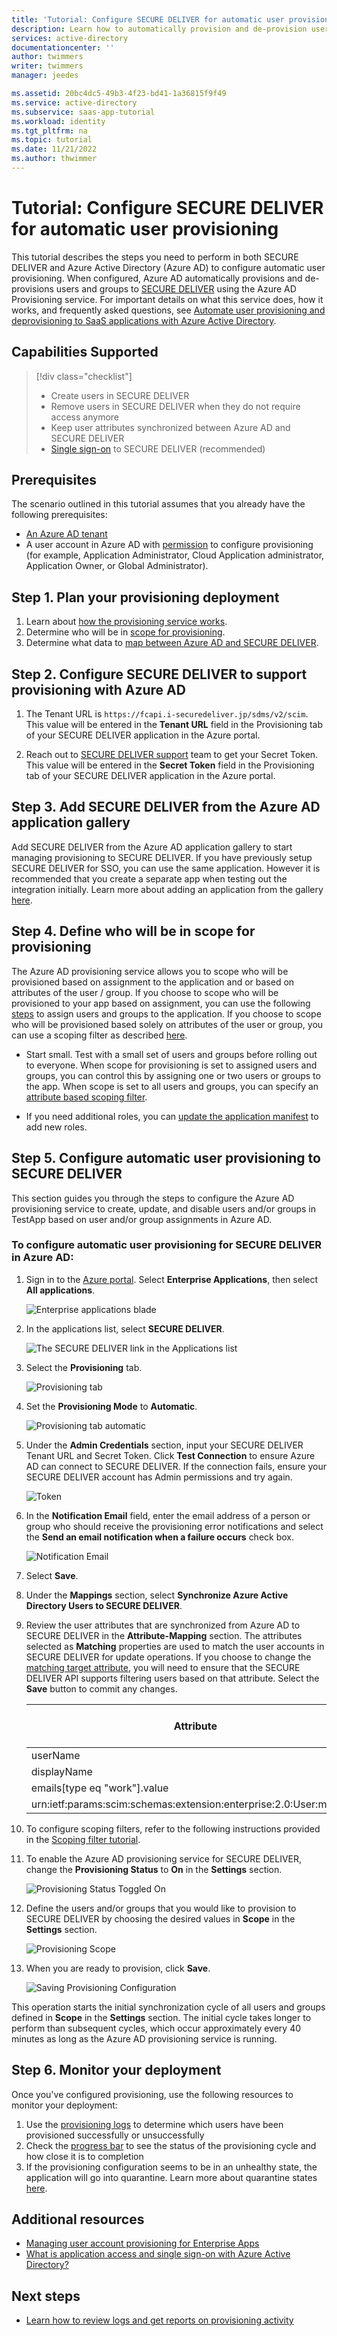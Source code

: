 ```yaml
---
title: 'Tutorial: Configure SECURE DELIVER for automatic user provisioning with Azure Active Directory'
description: Learn how to automatically provision and de-provision user accounts from Azure AD to SECURE DELIVER.
services: active-directory
documentationcenter: ''
author: twimmers
writer: twimmers
manager: jeedes

ms.assetid: 20bc4dc5-49b3-4f23-bd41-1a36815f9f49
ms.service: active-directory
ms.subservice: saas-app-tutorial
ms.workload: identity
ms.tgt_pltfrm: na
ms.topic: tutorial
ms.date: 11/21/2022
ms.author: thwimmer
---
```


# Tutorial: Configure SECURE DELIVER for automatic user provisioning

This tutorial describes the steps you need to perform in both SECURE DELIVER and Azure Active Directory (Azure AD) to configure automatic user provisioning. When configured, Azure AD automatically provisions and de-provisions users and groups to [SECURE DELIVER](https://www.Contoso.com/) using the Azure AD Provisioning service. For important details on what this service does, how it works, and frequently asked questions, see [Automate user provisioning and deprovisioning to SaaS applications with Azure Active Directory](../app-provisioning/user-provisioning.md). 


## Capabilities Supported
> [!div class="checklist"]
> * Create users in SECURE DELIVER
> * Remove users in SECURE DELIVER when they do not require access anymore
> * Keep user attributes synchronized between Azure AD and SECURE DELIVER
> * [Single sign-on](./securedeliver-tutorial.md) to SECURE DELIVER (recommended)

## Prerequisites

The scenario outlined in this tutorial assumes that you already have the following prerequisites:

* [An Azure AD tenant](../develop/quickstart-create-new-tenant.md) 
* A user account in Azure AD with [permission](../roles/permissions-reference.md) to configure provisioning (for example, Application Administrator, Cloud Application administrator, Application Owner, or Global Administrator). 

## Step 1. Plan your provisioning deployment
1. Learn about [how the provisioning service works](../app-provisioning/user-provisioning.md).
2. Determine who will be in [scope for provisioning](../app-provisioning/define-conditional-rules-for-provisioning-user-accounts.md).
3. Determine what data to [map between Azure AD and SECURE DELIVER](../app-provisioning/customize-application-attributes.md). 

## Step 2. Configure SECURE DELIVER to support provisioning with Azure AD

1. The Tenant URL is `https://fcapi.i-securedeliver.jp/sdms/v2/scim`. This value will be entered in the **Tenant URL** field in the Provisioning tab of your SECURE DELIVER application in the Azure portal.

2. Reach out to [SECURE DELIVER support](mailto:iw-sd-support@fujifilm.com) team to get your Secret Token. This value will be entered in the **Secret Token** field in the Provisioning tab of your SECURE DELIVER application in the Azure portal.

## Step 3. Add SECURE DELIVER from the Azure AD application gallery

Add SECURE DELIVER from the Azure AD application gallery to start managing provisioning to SECURE DELIVER. If you have previously setup SECURE DELIVER for SSO, you can use the same application. However it is recommended that you create a separate app when testing out the integration initially. Learn more about adding an application from the gallery [here](../manage-apps/add-application-portal.md). 

## Step 4. Define who will be in scope for provisioning 

The Azure AD provisioning service allows you to scope who will be provisioned based on assignment to the application and or based on attributes of the user / group. If you choose to scope who will be provisioned to your app based on assignment, you can use the following [steps](../manage-apps/assign-user-or-group-access-portal.md) to assign users and groups to the application. If you choose to scope who will be provisioned based solely on attributes of the user or group, you can use a scoping filter as described [here](../app-provisioning/define-conditional-rules-for-provisioning-user-accounts.md). 

* Start small. Test with a small set of users and groups before rolling out to everyone. When scope for provisioning is set to assigned users and groups, you can control this by assigning one or two users or groups to the app. When scope is set to all users and groups, you can specify an [attribute based scoping filter](../app-provisioning/define-conditional-rules-for-provisioning-user-accounts.md).

* If you need additional roles, you can [update the application manifest](../develop/howto-add-app-roles-in-azure-ad-apps.md) to add new roles.


## Step 5. Configure automatic user provisioning to SECURE DELIVER 

This section guides you through the steps to configure the Azure AD provisioning service to create, update, and disable users and/or groups in TestApp based on user and/or group assignments in Azure AD.

### To configure automatic user provisioning for SECURE DELIVER in Azure AD:

1. Sign in to the [Azure portal](https://portal.azure.com). Select **Enterprise Applications**, then select **All applications**.

	![Enterprise applications blade](common/enterprise-applications.png)

2. In the applications list, select **SECURE DELIVER**.

	![The SECURE DELIVER link in the Applications list](common/all-applications.png)

3. Select the **Provisioning** tab.

	![Provisioning tab](common/provisioning.png)

4. Set the **Provisioning Mode** to **Automatic**.

	![Provisioning tab automatic](common/provisioning-automatic.png)

5. Under the **Admin Credentials** section, input your SECURE DELIVER Tenant URL and Secret Token. Click **Test Connection** to ensure Azure AD can connect to SECURE DELIVER. If the connection fails, ensure your SECURE DELIVER account has Admin permissions and try again.

 	![Token](common/provisioning-testconnection-tenanturltoken.png)

6. In the **Notification Email** field, enter the email address of a person or group who should receive the provisioning error notifications and select the **Send an email notification when a failure occurs** check box.

	![Notification Email](common/provisioning-notification-email.png)

7. Select **Save**.

8. Under the **Mappings** section, select **Synchronize Azure Active Directory Users to SECURE DELIVER**.

9. Review the user attributes that are synchronized from Azure AD to SECURE DELIVER in the **Attribute-Mapping** section. The attributes selected as **Matching** properties are used to match the user accounts in SECURE DELIVER for update operations. If you choose to change the [matching target attribute](../app-provisioning/customize-application-attributes.md), you will need to ensure that the SECURE DELIVER API supports filtering users based on that attribute. Select the **Save** button to commit any changes.

   |Attribute|Type|Supported For Filtering|
   |---|---|---|
   |userName|String|&check;|
   |displayName|String|
   |emails[type eq "work"].value|String|
   |urn:ietf:params:scim:schemas:extension:enterprise:2.0:User:manager|Reference|

10. To configure scoping filters, refer to the following instructions provided in the [Scoping filter tutorial](../app-provisioning/define-conditional-rules-for-provisioning-user-accounts.md).

11. To enable the Azure AD provisioning service for SECURE DELIVER, change the **Provisioning Status** to **On** in the **Settings** section.

	![Provisioning Status Toggled On](common/provisioning-toggle-on.png)

12. Define the users and/or groups that you would like to provision to SECURE DELIVER by choosing the desired values in **Scope** in the **Settings** section.

	![Provisioning Scope](common/provisioning-scope.png)

13. When you are ready to provision, click **Save**.

	![Saving Provisioning Configuration](common/provisioning-configuration-save.png)

This operation starts the initial synchronization cycle of all users and groups defined in **Scope** in the **Settings** section. The initial cycle takes longer to perform than subsequent cycles, which occur approximately every 40 minutes as long as the Azure AD provisioning service is running. 

## Step 6. Monitor your deployment
Once you've configured provisioning, use the following resources to monitor your deployment:

1. Use the [provisioning logs](../reports-monitoring/concept-provisioning-logs.md) to determine which users have been provisioned successfully or unsuccessfully
2. Check the [progress bar](../app-provisioning/application-provisioning-when-will-provisioning-finish-specific-user.md) to see the status of the provisioning cycle and how close it is to completion
3. If the provisioning configuration seems to be in an unhealthy state, the application will go into quarantine. Learn more about quarantine states [here](../app-provisioning/application-provisioning-quarantine-status.md).  

## Additional resources

* [Managing user account provisioning for Enterprise Apps](../app-provisioning/configure-automatic-user-provisioning-portal.md)
* [What is application access and single sign-on with Azure Active Directory?](../manage-apps/what-is-single-sign-on.md)

## Next steps

* [Learn how to review logs and get reports on provisioning activity](../app-provisioning/check-status-user-account-provisioning.md)